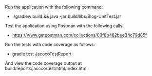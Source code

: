 
Run the application with the following command:
- ./gradlew build && java -jar build/libs/Blog-UnitTest.jar

Test the application using Postman with the following calls:
- https://www.getpostman.com/collections/08f8b482bee34c79d85f

Run the tests with code coverage as follows:
- gradle test JacocoTestReport

And view the code coverage output at build/reports/jacoco/test/html/index.htm


